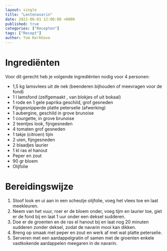 ```yaml
---
layout: single
title: "Lentenavarin"
date: 2021-06-01 12:00:00 +0000
published: true
categories: ["Recepten"]
tags: ["Recept"]
author: Tom Kerkhove
---
```


# Ingrediënten

Voor dit gerecht heb je volgende ingrediënten nodig voor 4 personen:

- 1,5 kg lamsvlees uit de nek (beenderen bijhouden of meevragen voor de fond)
- 1 l lamsfond (zelfgemaakt , van blokjes of uit bokaal)
- 1 rode en 1 gele paprika geschild, grof gesneden
- Fijngesnipperde platte peterselie (afwerking)
- 1 aubergine, geschild in grove brunoise
- 1 courgette, in grove brunoise
- 2 teentjes look, fijngesneden
- 4 tomaten grof gesneden
- 1 takje (citroen) tijm
- 2 uien, fijngesneden
- 2 blaadjes laurier
- 1 kl ras el hanout
- Peper en zout
- 90 gr bloem
- Olijfolie

# Bereidingswijze

1. Stoof look en ui aan in een scheutje olijfolie, voeg het vlees toe en laat meekleuren.
2. Neem van het vuur, roer er de bloem onder, voeg tijm en laurier toe, giet er de fond bij en laat 1 uur onder een deksel sudderen.
3. Doe er de groenten en de ras el hanout bij en laat nog 20 minuten sudderen zonder deksel, zodat de navarin mooi kan dikken.
4. Breng op smaak met peper en zout en werk af met wat platte peterselie.
5. Serveren met een aardappelgratin of samen met de groenten enkele vastkokende aardappelen  meegaren in de navarin.
